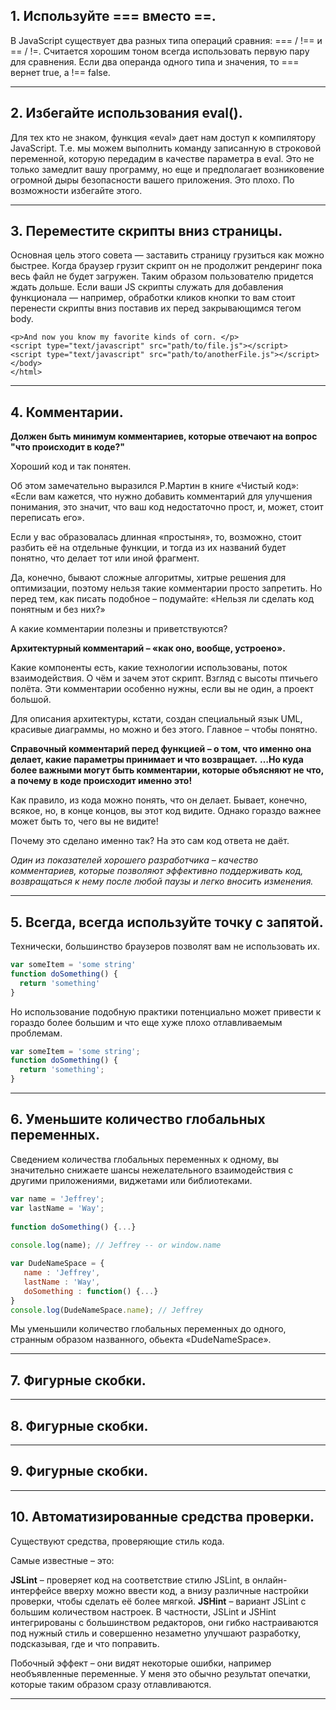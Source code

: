 ## 1. Используйте === вместо ==.
В JavaScript существует два разных типа операций сравния: === / !== и == / !=. Считается хорошим тоном всегда использовать первую пару для сравнения. Если два операнда одного типа и значения, то === вернет true, а !== false.

***

## 2. Избегайте использования eval().
Для тех кто не знаком, функция «eval» дает нам доступ к компилятору JavaScript. Т.е. мы можем выполнить команду записанную в строковой переменной, которую передадим в качестве параметра в eval.
Это не только замедлит вашу программу, но еще и предполагает возниковение огромной дыры безопасности вашего приложения. Это плохо. По возможности избегайте этого.
***

## 3. Переместите скрипты вниз страницы.
Основная цель этого совета — заставить страницу грузиться как можно быстрее. Когда браузер грузит скрипт он не продолжит рендеринг пока весь файл не будет загружен. Таким образом пользователю придется ждать дольше.
Если ваши JS скрипты служать для добавления функционала — например, обработки кликов кнопки то вам стоит перенести скрипты вниз поставив их перед закрывающимся тегом body. 
```
<p>And now you know my favorite kinds of corn. </p>  
<script type="text/javascript" src="path/to/file.js"></script>  
<script type="text/javascript" src="path/to/anotherFile.js"></script>  
</body>  
</html>
```
***

## 4. Комментарии.
**Должен быть минимум комментариев, которые отвечают на вопрос "что происходит в коде?"**

Хороший код и так понятен.

Об этом замечательно выразился Р.Мартин в книге «Чистый код»: «Если вам кажется, что нужно добавить комментарий для улучшения понимания, это значит, что ваш код недостаточно прост, и, может, стоит переписать его».

Если у вас образовалась длинная «простыня», то, возможно, стоит разбить её на отдельные функции, и тогда из их названий будет понятно, что делает тот или иной фрагмент.

Да, конечно, бывают сложные алгоритмы, хитрые решения для оптимизации, поэтому нельзя такие комментарии просто запретить. Но перед тем, как писать подобное – подумайте: «Нельзя ли сделать код понятным и без них?»

А какие комментарии полезны и приветствуются?

**Архитектурный комментарий – «как оно, вообще, устроено».**

Какие компоненты есть, какие технологии использованы, поток взаимодействия. О чём и зачем этот скрипт. Взгляд с высоты птичьего полёта. Эти комментарии особенно нужны, если вы не один, а проект большой.

Для описания архитектуры, кстати, создан специальный язык UML, красивые диаграммы, но можно и без этого. Главное – чтобы понятно.

**Справочный комментарий перед функцией – о том, что именно она делает, какие параметры принимает и что возвращает.**
**…Но куда более важными могут быть комментарии, которые объясняют не что, а почему в коде происходит именно это!**

Как правило, из кода можно понять, что он делает. Бывает, конечно, всякое, но, в конце концов, вы этот код видите. Однако гораздо важнее может быть то, чего вы не видите!

Почему это сделано именно так? На это сам код ответа не даёт.

*Один из показателей хорошего разработчика – качество комментариев, которые позволяют эффективно поддерживать код, возвращаться к нему после любой паузы и легко вносить изменения.*
***

## 5. Всегда, всегда используйте точку с запятой.
Технически, большинство браузеров позволят вам не использовать их.
``` js
var someItem = 'some string'  
function doSomething() {  
  return 'something'  
}  
```


Но использование подобную практики потенциально может привести к гораздо более большим и что еще хуже плохо отлавливаемым проблемам.
``` js
var someItem = 'some string';  
function doSomething() {  
  return 'something';  
}  
```
***

## 6. Уменьшите количество глобальных переменных.
Сведением количества глобальных переменных к одному, вы значительно снижаете шансы нежелательного взаимодействия с другими приложениями, виджетами или библиотеками.
``` js
var name = 'Jeffrey';  
var lastName = 'Way';  
  
function doSomething() {...}  
  
console.log(name); // Jeffrey -- or window.name  
```
``` js
var DudeNameSpace = {  
   name : 'Jeffrey',  
   lastName : 'Way',  
   doSomething : function() {...}  
}  
console.log(DudeNameSpace.name); // Jeffrey  
```
Мы уменьшили количество глобальных переменных до одного, странным образом названного, обьекта «DudeNameSpace».
***

## 7. Фигурные скобки.
***

## 8. Фигурные скобки.
***

## 9. Фигурные скобки.
***

## 10. Автоматизированные средства проверки.
Существуют средства, проверяющие стиль кода.

Самые известные – это:

**JSLint** – проверяет код на соответствие стилю JSLint, в онлайн-интерфейсе вверху можно ввести код, а внизу различные настройки проверки, чтобы сделать её более мягкой.
**JSHint** – вариант JSLint с большим количеством настроек.
В частности, JSLint и JSHint интегрированы с большинством редакторов, они гибко настраиваются под нужный стиль и совершенно незаметно улучшают разработку, подсказывая, где и что поправить.

Побочный эффект – они видят некоторые ошибки, например необъявленные переменные. У меня это обычно результат опечатки, которые таким образом сразу отлавливаются.
***
